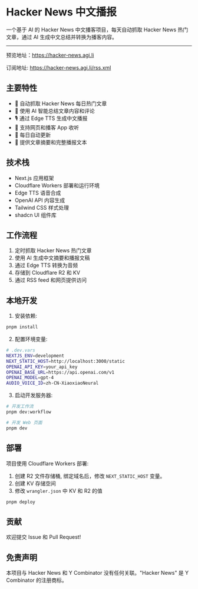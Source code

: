 # Hacker News 中文播报

一个基于 AI 的 Hacker News 中文播客项目，每天自动抓取 Hacker News 热门文章，通过 AI 生成中文总结并转换为播客内容。

---

预览地址：<https://hacker-news.agi.li>

订阅地址: <https://hacker-news.agi.li/rss.xml>

## 主要特性

- 🤖 自动抓取 Hacker News 每日热门文章
- 🎯 使用 AI 智能总结文章内容和评论
- 🎙️ 通过 Edge TTS 生成中文播报
- 📱 支持网页和播客 App 收听
- 🔄 每日自动更新
- 📝 提供文章摘要和完整播报文本

## 技术栈

- Next.js 应用框架
- Cloudflare Workers 部署和运行环境
- Edge TTS 语音合成
- OpenAI API 内容生成
- Tailwind CSS 样式处理
- shadcn UI 组件库

## 工作流程

1. 定时抓取 Hacker News 热门文章
2. 使用 AI 生成中文摘要和播报文稿
3. 通过 Edge TTS 转换为音频
4. 存储到 Cloudflare R2 和 KV
5. 通过 RSS feed 和网页提供访问

## 本地开发

1. 安装依赖:

```bash
pnpm install
```

2. 配置环境变量:

```bash
# .dev.vars
NEXTJS_ENV=development
NEXT_STATIC_HOST=http://localhost:3000/static
OPENAI_API_KEY=your_api_key
OPENAI_BASE_URL=https://api.openai.com/v1
OPENAI_MODEL=gpt-4
AUDIO_VOICE_ID=zh-CN-XiaoxiaoNeural
```

3. 启动开发服务器:

```bash
# 开发工作流
pnpm dev:workflow

# 开发 Web 页面
pnpm dev
```

## 部署

项目使用 Cloudflare Workers 部署:

1. 创建 R2 文件存储桶, 绑定域名后，修改 `NEXT_STATIC_HOST` 变量。
2. 创建 KV 存储空间
3. 修改 `wrangler.json` 中 KV 和 R2 的值

```bash
pnpm deploy
```

## 贡献

欢迎提交 Issue 和 Pull Request!

## 免责声明

本项目与 Hacker News 和 Y Combinator 没有任何关联。"Hacker News" 是 Y Combinator 的注册商标。
